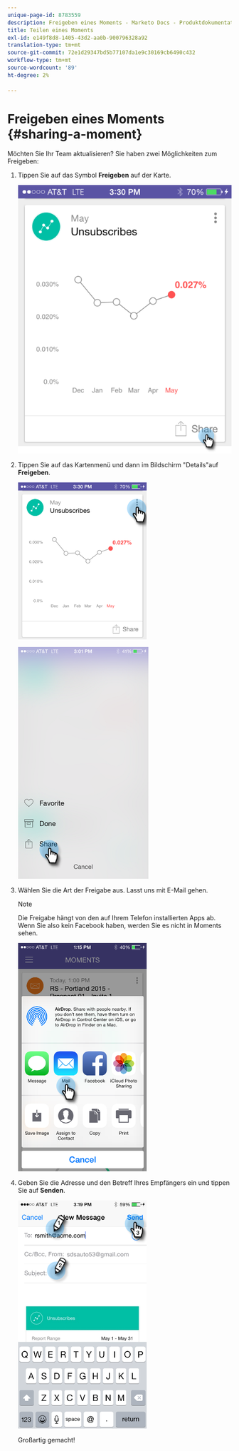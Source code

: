 ```yaml
---
unique-page-id: 8783559
description: Freigeben eines Moments - Marketo Docs - Produktdokumentation
title: Teilen eines Moments
exl-id: e149f8d8-1405-43d2-aa0b-900796328a92
translation-type: tm+mt
source-git-commit: 72e1d29347bd5b77107da1e9c30169cb6490c432
workflow-type: tm+mt
source-wordcount: '89'
ht-degree: 2%

---
```


# Freigeben eines Moments {#sharing-a-moment}

Möchten Sie Ihr Team aktualisieren? Sie haben zwei Möglichkeiten zum Freigeben:

1. Tippen Sie auf das Symbol **Freigeben** auf der Karte.

   ![](assets/image2015-6-30-15-3a13-3a13.png)

1. Tippen Sie auf das Kartenmenü und dann im Bildschirm &quot;Details&quot;auf **Freigeben**.

   ![](assets/image2015-7-15-9-3a0-3a35.png)

   ![](assets/image2015-7-14-16-3a8-3a18.png)

1. Wählen Sie die Art der Freigabe aus. Lasst uns mit E-Mail gehen.

   >[!NOTE]
   >
   >Die Freigabe hängt von den auf Ihrem Telefon installierten Apps ab. Wenn Sie also kein Facebook haben, werden Sie es nicht in Moments sehen.

   ![](assets/image2015-7-14-16-3a11-3a42.png)

1. Geben Sie die Adresse und den Betreff Ihres Empfängers ein und tippen Sie auf **Senden**.

   ![](assets/image2015-7-14-16-3a18-3a16.png)

   Großartig gemacht!
